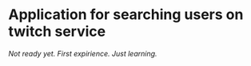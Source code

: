 #  Application for searching users on twitch service

*Not ready yet. First expirience. Just learning.*

